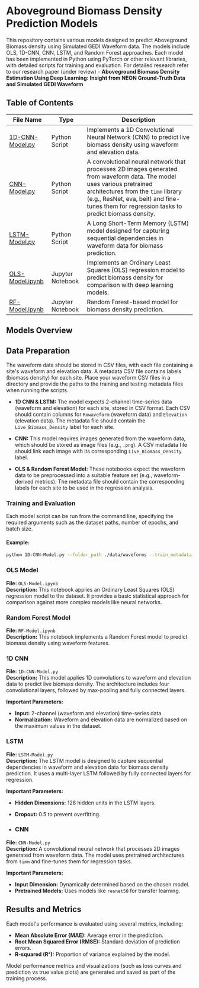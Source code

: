 # Aboveground Biomass Density Prediction Models

This repository contains various models designed to predict Aboveground Biomass density using Simulated GEDI Waveform data. The models include OLS, 1D-CNN, CNN, LSTM, and Random Forest approaches. Each model has been implemented in Python using PyTorch or other relevant libraries, with detailed scripts for training and evaluation. For detailed research refer to our research paper (under review) - **Aboveground Biomass Density Estimation Using Deep Learning: Insight from NEON Ground-Truth Data and Simulated GEDI Waveform**

## Table of Contents

| File Name | Type | Description |
|-----------|------|-------------|
| [1D-CNN-Model.py](https://github.com/ashishmtu/NEON-GEDI/blob/Models/1D-CNN-Model.py) | Python Script | Implements a 1D Convolutional Neural Network (CNN) to predict live biomass density using waveform and elevation data. |
| [CNN-Model.py](https://github.com/ashishmtu/NEON-GEDI/blob/Models/CNN-Model.py) | Python Script | A convolutional neural network that processes 2D images generated from waveform data. The model uses various pretrained architectures from the `timm` library (e.g., ResNet, eva, beit) and fine-tunes them for regression tasks to predict biomass density. |
| [LSTM-Model.py](https://github.com/ashishmtu/NEON-GEDI/blob/Models/LSTM-Model.py) | Python Script | A Long Short-Term Memory (LSTM) model designed for capturing sequential dependencies in waveform data for biomass prediction. |
| [OLS-Model.ipynb](https://github.com/ashishmtu/NEON-GEDI/blob/Models/OLS-Model.ipynb) | Jupyter Notebook | Implements an Ordinary Least Squares (OLS) regression model to predict biomass density for comparison with deep learning models. |
| [RF-Model.ipynb](https://github.com/ashishmtu/NEON-GEDI/blob/Models/RF-Model.ipynb) | Jupyter Notebook | Random Forest-based model for biomass density prediction. |

## Models Overview

## Data Preparation

The waveform data should be stored in CSV files, with each file containing a site's waveform and elevation data. A metadata CSV file contains labels (biomass density) for each site. Place your waveform CSV files in a directory and provide the paths to the training and testing metadata files when running the scripts.

- **1D CNN & LSTM:** The model expects 2-channel time-series data (waveform and elevation) for each site, stored in CSV format. Each CSV should contain columns for `Rxwaveform` (waveform data) and `Elevation` (elevation data). The metadata file should contain the `Live_Biomass_Density` label for each site.

- **CNN:** This model requires images generated from the waveform data, which should be stored as image files (e.g., `.png`). A CSV metadata file should link each image with its corresponding `Live_Biomass_Density` label. 

- **OLS & Random Forest Model:** These notebooks expect the waveform data to be preprocessed into a suitable feature set (e.g., waveform-derived metrics). The metadata file should contain the corresponding labels for each site to be used in the regression analysis.

### Training and Evaluation
Each model script can be run from the command line, specifying the required arguments such as the dataset paths, number of epochs, and batch size.

#### Example:
```bash
python 1D-CNN-Model.py --folder_path ./data/waveforms --train_metadata_csv ./data/train_metadata.csv --test_metadata_csv ./data/test_metadata.csv --epochs 100 --batch_size 16

```
### OLS Model

**File:** `OLS-Model.ipynb`  
**Description:** This notebook applies an Ordinary Least Squares (OLS) regression model to the dataset. It provides a basic statistical approach for comparison against more complex models like neural networks.

### Random Forest Model

**File:** `RF-Model.ipynb`  
**Description:** This notebook implements a Random Forest model to predict biomass density using waveform features.

### 1D CNN

**File:** `1D-CNN-Model.py`  
**Description:** This model applies 1D convolutions to waveform and elevation data to predict live biomass density. The architecture includes four convolutional layers, followed by max-pooling and fully connected layers.

**Important Parameters:**
- **Input:** 2-channel (waveform and elevation) time-series data.
- **Normalization:** Waveform and elevation data are normalized based on the maximum values in the dataset.

### LSTM

**File:** `LSTM-Model.py`  
**Description:** The LSTM model is designed to capture sequential dependencies in waveform and elevation data for biomass density prediction. It uses a multi-layer LSTM followed by fully connected layers for regression.

**Important Parameters:**
- **Hidden Dimensions:** 128 hidden units in the LSTM layers.
- **Dropout:** 0.5 to prevent overfitting.

- ### CNN

**File:** `CNN-Model.py`  
**Description:** A convolutional neural network that processes 2D images generated from waveform data. The model uses pretrained architectures from `timm` and fine-tunes them for regression tasks.

**Important Parameters:**
- **Input Dimension:** Dynamically determined based on the chosen model.
- **Pretrained Models:** Uses models like `resnet50` for transfer learning.

## Results and Metrics

Each model's performance is evaluated using several metrics, including:
- **Mean Absolute Error (MAE):** Average error in the prediction.
- **Root Mean Squared Error (RMSE):** Standard deviation of prediction errors.
- **R-squared (R²):** Proportion of variance explained by the model.

Model performance metrics and visualizations (such as loss curves and prediction vs true value plots) are generated and saved as part of the training process.

